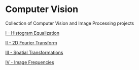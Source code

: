 # Computer Vision
Collection of Computer Vision and Image Processing projects

[I - Histogram Equalization](IP-1-HistogramEqualization/)

[II - 2D Fourier Transform](IP-2-2DFourierTransform/)

[III - Spatial Transformations](IP-3-SpatialTransformations/)

[IV - Image Frequencies](IP-4-ImageFrequencies/)
